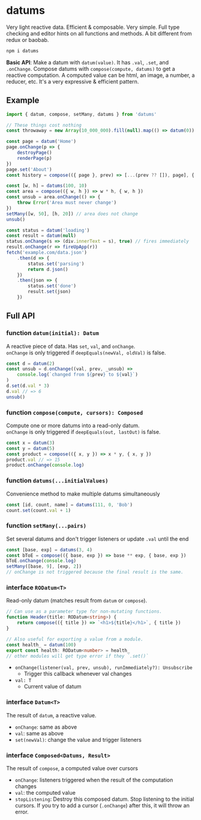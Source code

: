 # datums

Very light reactive data. Efficient & composable. Very simple. Full type checking and editor hints on all functions and methods. A bit different from redux or baobab.

```sh
npm i datums
```

**Basic API**: Make a datum with `datum(value)`. It has `.val`, `.set`, and `.onChange`. Compose datums with `compose(compute, datums)` to get a reactive computation. A computed value can be html, an image, a number, a reducer, etc. It's a very expressive & efficient pattern.

## Example

```ts
import { datum, compose, setMany, datums } from 'datums'

// These things cost nothing
const throwaway = new Array(10_000_000).fill(null).map(() => datum(0))

const page = datum('Home')
page.onChange(p => {
    destroyPage()
    renderPage(p)
})
page.set('About')
const history = compose(({ page }, prev) => [...(prev ?? []), page], { page })

const [w, h] = datums(100, 10)
const area = compose(({ w, h }) => w * h, { w, h })
const unsub = area.onChange(() => {
    throw Error('Area must never change')
})
setMany([w, 50], [h, 20]) // area does not change
unsub()

const status = datum('loading')
const result = datum(null)
status.onChange(s => (div.innerText = s), true) // fires immediately
result.onChange(r => fireUpApp(r))
fetch('example.com/data.json')
    .then(d => {
        status.set('parsing')
        return d.json()
    })
    .then(json => {
        status.set('done')
        result.set(json)
    })
```

## Full API

### function `datum(initial): Datum`

A reactive piece of data. Has `set`, `val`, and `onChange`.\
`onChange` is only triggered if `deepEquals(newVal, oldVal)` is false.

```ts
const d = datum(2)
const unsub = d.onChange((val, prev, _unsub) =>
    console.log(`changed from ${prev} to ${val}`)
)
d.set(d.val * 3)
d.val // => 6
unsub()
```

### function `compose(compute, cursors): Composed`

Compute one or more datums into a read-only datum.\
`onChange` is only triggered if `deepEquals(out, lastOut)` is false.

```ts
const x = datum(3)
const y = datum(5)
const product = compose(({ x, y }) => x * y, { x, y })
product.val // => 15
product.onChange(console.log)
```

### function `datums(...initialValues)`

Convenience method to make multiple datums simultaneously

```ts
const [id, count, name] = datums(111, 0, 'Bob')
count.set(count.val + 1)
```

### function `setMany(...pairs)`

Set several datums and don't trigger listeners or update `.val` until the end

```ts
const [base, exp] = datums(3, 4)
const bToE = compose(({ base, exp }) => base ** exp, { base, exp })
bToE.onChange(console.log)
setMany([base, 9], [exp, 2])
// onChange is not triggered because the final result is the same.
```

### interface `RODatum<T>`

Read-only datum (matches result from `datum` or `compose`).

```ts
// Can use as a parameter type for non-mutating functions.
function Header(title: RODatum<string>) {
    return compose(({ title }) => `<h1>${title}</h1>`, { title })
}

// Also useful for exporting a value from a module.
const health_ = datum(100)
export const health: RODatum<number> = health_
// other modules will get type error if they `.set()`
```

-   `onChange(listener(val, prev, unsub), runImmediately?): Unsubscribe`
    -   Trigger this callback whenever val changes
-   `val: T`
    -   Current value of datum

### interface `Datum<T>`

The result of `datum`, a reactive value.

-   `onChange`: same as above
-   `val`: same as above
-   `set(newVal)`: change the value and trigger listeners

### interface `Composed<Datums, Result>`

The result of `compose`, a computed value over cursors

-   `onChange`: listeners triggered when the result of the computation changes
-   `val`: the computed value
-   `stopListening`: Destroy this composed datum. Stop listening to the initial cursors.
    If you try to add a cursor (`.onChange`) after this, it will throw an error.
